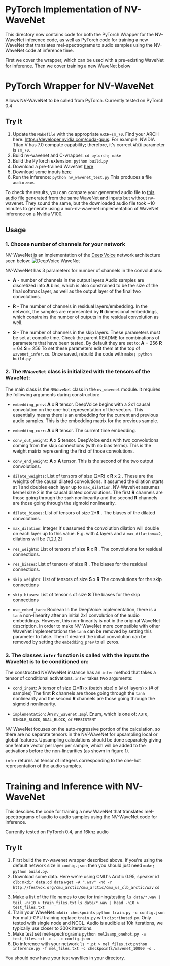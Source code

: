 # PyTorch Implementation of NV-WaveNet
This directory now contains code for both the PyTorch Wrapper for the NV-WaveNet inference code, as well as PyTorch code for training a new WaveNet that translates mel-spectrograms to audio samples using the NV-WaveNet code at inference time.

First we cover the wrapper, which can be used with a pre-existing WaveNet for inference.  Then we cover training a new WaveNet below
 
# PyTorch Wrapper for NV-WaveNet

Allows NV-WaveNet to be called from PyTorch.  Currently tested on PyTorch 0.4

## Try It
1. Update the ``Makefile`` with the appropriate ``ARCH=sm_70``. Find your ARCH here: https://developer.nvidia.com/cuda-gpus. For example, NVIDIA Titan V has 7.0 compute capability; therefore, it's correct ``ARCH`` parameter is ``sm_70``.
2. Build nv-wavenet and C-wrapper: `cd pytorch; make`
3. Build the PyTorch extension: `python build.py`
4. Download a pre-trained WaveNet [here](https://drive.google.com/file/d/1TTR8oCdlQrM5gi7Y-rHrQ_v8kl8pd14o/view?usp=sharing) 
5. Download some inputs [here](https://drive.google.com/file/d/1_eNDHwvDc2r7RCxpbrPEWQkwFVs0rnfz/view?usp=sharing)
6. Run the inference: `python nv_wavenet_test.py`
This produces a file `audio.wav`.

To check the results, you can compare your generated audio file to [this audio file](https://drive.google.com/file/d/1Xhd0VhGxyUgmb-QGNHW2tJILX1bro9d5/view?usp=sharing) generated from the same WaveNet and inputs but without nv-wavenet.  They sound the same, but the downloaded audio file took ~10 minutes to generate using a non-nv-wavenet implementation of WaveNet inference on a Nvidia V100.

## Usage
### 1. Choose number of channels for your network
NV-WaveNet is an implementation of the [Deep Voice](https://arxiv.org/abs/1702.07825) network architecture seen below:
![DeepVoice WaveNet](https://drive.google.com/uc?export=view&id=1Zo-c5VzPLSEQlD_SyNoly3XWS0A7fi5s)

NV-WaveNet has 3 parameters for number of channels in the convolutions:

 - **A** - number of channels in the output layers
Audio samples are discretized into **A** bins, which is also constrained to be the size of the final softmax layer, as well as the output layer of the final two convolutions.

 - **R** - The number of channels in residual layers/embedding.
In the network, the samples are represented by **R** dimensional embeddings, which constrains the number of outputs in the residual convolution as well.

 - **S** - The number of channels in the skip layers.
These parameters must be set at compile time.  Check the parent README for combinations of parameters that have been tested.  By default they are set to:
**A** = 256
**R** = 64
**S** = 256
To set these parameters edit them at the top of `wavenet_infer.cu`.  Once saved, rebuild the code with `make; python build.py`

### 2. The `NVWaveNet` class is initialized with the tensors of the WaveNet:
The main class is the `NVWaveNet` class in the `nv_wavenet` module.  It requires the following arguments during construction:
 - `embedding_prev`:  **A** x **R** tensor.
DeepVoice begins with a 2x1 causal convolution on the one-hot representation of the vectors.  This essentially means there is an embedding for the current and previous audio samples. This is the embedding matrix for the previous sample.
 
 - `embedding_curr`:  **A** x **R** tensor.
The current time embedding.
 
 - `conv_out_weight`:  **A** x **S** tensor.
DeepVoice ends with two convolutions coming from the skip connections (with no bias terms).  This is the weight matrix representing the first of those convolutions.
 
 - `conv_end_weight`: **A** x **A** tensor.
This is the second of the two output convolutions.
 
 - `dilate_weights`: List of tensors of size (2\***R**) x **R** x 2 .
These are the weights of the causal dilated convolutions.  It assumed the dilation starts at 1 and doubles each layer up to `max_dilation`.  NV-WaveNet assumes kernel size 2 in the causal dilated convolutions.  The first **R** channels are those going through the `tanh` nonlinearity and the second **R** channels are those going through the sigmoid nonlinearity.
 
 - `dilate_biases`:  List of tensors of size 2\***R** .
The biases of the dilated convolutions.

 - `max_dilation`: Integer
It's assumed the convolution dilation will double on each layer up to this value.  E.g. with 4 layers and a `max_dilation==2`, dilations will be [1,2,1,2]

 - `res_weights`: List of tensors of size **R** x **R** .
The convolutions for residual connections.

 - `res_biases`: List of tensors of size **R** .
The biases for the residual connections.

 - `skip_weights`: List of tensors of size **S** x **R**
The convolutions for the skip connections
 
 - `skip_biases`: List of tensor
s of size **S**
 The biases for the skip connections
 
 - `use_embed_tanh`: Boolean
In the DeepVoice implementation, there is a `tanh` non-linearity after an initial 2x1 convolution of the audio embeddings.  However, this non-linearity is not in the original WaveNet description.  In order to make NV-WaveNet more compatible with other WaveNet implementations the `tanh` can be removed by setting this parameter to false.  Then if desired the initial convolution can be removed by setting the `embedding_prev` to all zeros.

### 3. The classes `infer` function is called with the inputs the WaveNet is to be conditioned on:
The constructed NVWaveNet instance has an `infer` method that takes a tensor of conditional activations.  `infer` takes two arguments:
 - `cond_input`:  A tensor of size  (2\***R**) x (batch size) x (# of layers) x (# of samples)
The first **R** channels are those going through the `tanh` nonlinearity and the second **R** channels are those going through the sigmoid nonlinearity.

 - `implementation`:  An `nv_wavenet.Impl` Enum, which is one of: `AUTO`, `SINGLE_BLOCK`, `DUAL_BLOCK`, or `PERSISTENT`

NV-WaveNet focuses on the auto-regressive portion of the calculation, so there are no separate tensors in the NV-WaveNet for upsampling local or global features.  Upsampling calculations should be done separately giving one feature vector per layer per sample, which will be added to the activations before the non-linearities (as shown in figure 1).

`infer` returns an tensor of integers corresponding to the one-hot representation of the audio samples.


# Training and Inference with NV-WaveNet
This descibes the code for training a new WaveNet that translates mel-spectrograms of audio to audio samples using the NV-WaveNet code for inference.

Currently tested on PyTorch 0.4, and 16khz audio

## Try It
1. First build the nv-wavenet wrapper described above.  If you're using the default network size in `config.json` then you should just need `make; python build.py`.
2. Download some data.  Here we're using CMU's Arctic 0.95, speaker id `clb`:
`mkdir data;cd data`
`wget -A ".wav" -nd -r http://festvox.org/cmu_arctic/cmu_arctic/cmu_us_clb_arctic/wav`
`cd ..`
3. Make a list of the file names to use for training/testing
`ls data/*.wav | tail -n+10 > train_files.txt` 
`ls data/*.wav | head -n10 > test_files.txt` 
4. Train your WaveNet:
`mkdir checkpoints`
`python train.py -c config.json`
For multi-GPU training replace `train.py` with `distributed.py`.  Only tested with single node and NCCL.
Audio is audible at 10k iterations, we typically use closer to 300k iterations.
5. Make test set mel-spectrograms
`python mel2samp_onehot.py -a test_files.txt -o . -c config.json`
6. Do inference with your network
`ls *.pt > mel_files.txt`
`python inference.py -f mel_files.txt -c checkpoints/wavenet_10000 -o .`

You should now have your test wavfiles in your directory.
